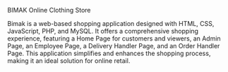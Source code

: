 BIMAK Online Clothing Store

Bimak is a web-based shopping application designed with HTML, CSS, JavaScript, PHP, and MySQL. It offers a comprehensive shopping experience, featuring a Home Page for customers and viewers, an Admin Page, an Employee Page, a Delivery Handler Page, and an Order Handler Page. This application simplifies and enhances the shopping process, making it an ideal solution for online retail.
